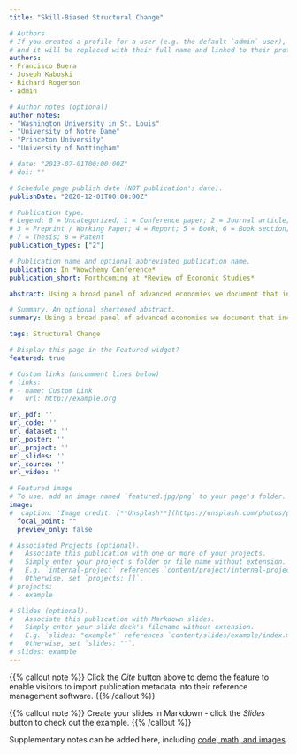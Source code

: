 ```yaml
---
title: "Skill-Biased Structural Change"

# Authors
# If you created a profile for a user (e.g. the default `admin` user), write the username (folder name) here 
# and it will be replaced with their full name and linked to their profile.
authors:
- Francisco Buera
- Joseph Kaboski
- Richard Rogerson
- admin

# Author notes (optional)
author_notes:
- "Washington University in St. Louis"
- "University of Notre Dame"
- "Princeton University"
- "University of Nottingham"

# date: "2013-07-01T00:00:00Z"
# doi: ""

# Schedule page publish date (NOT publication's date).
publishDate: "2020-12-01T00:00:00Z"

# Publication type.
# Legend: 0 = Uncategorized; 1 = Conference paper; 2 = Journal article;
# 3 = Preprint / Working Paper; 4 = Report; 5 = Book; 6 = Book section;
# 7 = Thesis; 8 = Patent
publication_types: ["2"]

# Publication name and optional abbreviated publication name.
publication: In *Wowchemy Conference*
publication_short: Forthcoming at *Review of Economic Studies*

abstract: Using a broad panel of advanced economies we document that increases in GDP per capita are associated with a systematic shift in the composition of value added to sectors that are intensive in high-skill labor, a process we label as skill-biased structural change. It follows that further development in these economies leads to an increase in the relative demand for skilled labor. We develop a quantitative two-sector model of this process as a laboratory to assess the sources of the rise of the skill premium in the US and a set of ten other advanced economies, over the period 1977 to 2005. For the US, we find that the sector-specific skill neutral component of technical change accounts for 18-24% of the overall increase of the skill premium due to technical change, and that the mechanism through which this component of technical change affects the skill premium is via skill biased structural change.

# Summary. An optional shortened abstract.
summary: Using a broad panel of advanced economies we document that increases in GDP per capita are associated with a systematic shift in the composition of value added to sectors that are intensive in high-skill labor, a process we label as skill-biased structural change. It follows that further development in these economies leads to an increase in the relative demand for skilled labor. We develop a quantitative two-sector model of this process as a laboratory to assess the sources of the rise of the skill premium in the US and a set of ten other advanced economies, over the period 1977 to 2005. For the US, we find that the sector-specific skill neutral component of technical change accounts for 18-24% of the overall increase of the skill premium due to technical change, and that the mechanism through which this component of technical change affects the skill premium is via skill biased structural change.

tags: Structural Change

# Display this page in the Featured widget?
featured: true

# Custom links (uncomment lines below)
# links:
# - name: Custom Link
#   url: http://example.org

url_pdf: ''
url_code: ''
url_dataset: ''
url_poster: ''
url_project: ''
url_slides: ''
url_source: ''
url_video: ''

# Featured image
# To use, add an image named `featured.jpg/png` to your page's folder. 
image:
#  caption: 'Image credit: [**Unsplash**](https://unsplash.com/photos/pLCdAaMFLTE)'
  focal_point: ""
  preview_only: false

# Associated Projects (optional).
#   Associate this publication with one or more of your projects.
#   Simply enter your project's folder or file name without extension.
#   E.g. `internal-project` references `content/project/internal-project/index.md`.
#   Otherwise, set `projects: []`.
# projects:
# - example

# Slides (optional).
#   Associate this publication with Markdown slides.
#   Simply enter your slide deck's filename without extension.
#   E.g. `slides: "example"` references `content/slides/example/index.md`.
#   Otherwise, set `slides: ""`.
# slides: example
---
```


{{% callout note %}}
Click the *Cite* button above to demo the feature to enable visitors to import publication metadata into their reference management software.
{{% /callout %}}

{{% callout note %}}
Create your slides in Markdown - click the *Slides* button to check out the example.
{{% /callout %}}

Supplementary notes can be added here, including [code, math, and images](https://wowchemy.com/docs/writing-markdown-latex/).
